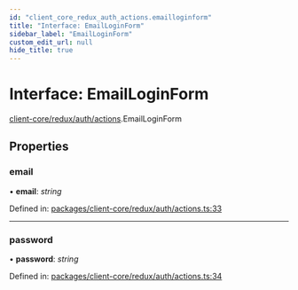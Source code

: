```yaml
---
id: "client_core_redux_auth_actions.emailloginform"
title: "Interface: EmailLoginForm"
sidebar_label: "EmailLoginForm"
custom_edit_url: null
hide_title: true
---
```


# Interface: EmailLoginForm

[client-core/redux/auth/actions](../modules/client_core_redux_auth_actions.md).EmailLoginForm

## Properties

### email

• **email**: *string*

Defined in: [packages/client-core/redux/auth/actions.ts:33](https://github.com/xr3ngine/xr3ngine/blob/9d253dc38/packages/client-core/redux/auth/actions.ts#L33)

___

### password

• **password**: *string*

Defined in: [packages/client-core/redux/auth/actions.ts:34](https://github.com/xr3ngine/xr3ngine/blob/9d253dc38/packages/client-core/redux/auth/actions.ts#L34)
